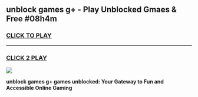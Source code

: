 
## unblock games g+ - Play Unblocked Gmaes & Free #08h4m
<h3>
<a href="https://news.freeplayer.one?title=unblock_games_g+&ref=24F">CLICK TO PLAY</a></h3>
<hr>

<h3>
<a href="https://news.freeplayer.one?title=unblock_games_g+&ref=24F">CLICK 2 PLAY</a>
  
</h3>

<a href="https://news.freeplayer.one?title=unblock_games_g+&ref=24F/"><img src="https://clearcache.store/games.png"></a>


**unblock games g+ games unblocked: Your Gateway to Fun and Accessible Online Gaming**
